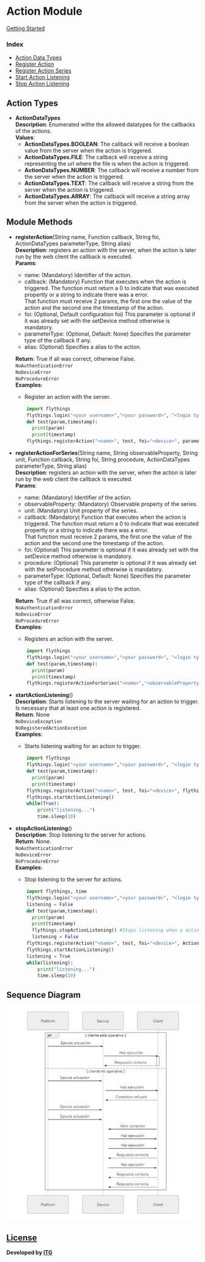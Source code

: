 # Action Module 
[Getting Started](https://github.com/flythings/python)

### Index
* [Action Data Types](#action_types)
* [Register Action](#register_action)
* [Register Action Series](#register_action_series)
* [Start Action Listening](#start_action_listening)
* [Stop Action Listening](#stop_action_listening)

## Action Types
- <a name="action_types"></a>**ActionDataTypes**  
**Description**: Enumerated withe the allowed datatypes for the callbacks of the actions.  
**Values**:  
	- **ActionDataTypes.BOOLEAN**: The callback will receive a boolean value from the server when the action is triggered.  
	- **ActionDataTypes.FILE**: The callback will receive a string representing the url where the file is when the action is triggered.  
	- **ActionDataTypes.NUMBER**: The callback will receive a number from the server when the action is triggered.  
	- **ActionDataTypes.TEXT**: The callback will receive a string from the server when the action is triggered.  
	- **ActionDataTypes.ARRAY**: The callback will receive a string array from the server when the action is triggered.  

## Module Methods 

- <a name="register_action"></a>**registerAction**(String name, Function callback, String foi, ActionDataTypes parameterType, String alias)  
    **Description**: registers an action with the server, when the action is later run by the web client the callback is executed.  
    **Params**:  
    - name: (Mandatory) Identifier of the action.  
    - callback: (Mandatory) Function that executes when the action is triggered. The function must return a 0 to indicate that was executed propertly or a string to indicate there was a error.   
    That function must receive 2 params, the first one the value of the action and the second one the timestamp of the action.       
    - foi:  (Optional, Default configuration foi) This parameter is optional if it was already set with the setDevice method otherwise is mandatory.  
    - parameterType: (Optional, Default: None) Specifies the parameter type of the callback if any.   
    - alias: (Optional) Specifies a alias to the action.    
    
    **Return**: True if all was correct, otherwise False.    
    ```NoAuthenticationError```  
    ```NoDeviceError```  
    ```NoProcedureError```  
    **Examples**:  
    * Register an action with the server.  
    ```PYTHON
        import flythings
        flythings.login("<your username>","<your password>", "<login type>")
        def test(param,timestamp):
          print(param)
          print(timestamp)
        flythings.registerAction("<name>", test, foi="<device>", parameterType=flythings.ActionDataTypes.TEXT)
    ```

- <a name="register_action_series"></a>**registerActionForSeries**(String name, String observableProperty, String unit, Function callback, String foi, String procedure, ActionDataTypes parameterType, String alias)  
    **Description**: registers an action with the server, when the action is later run by the web client the callback is executed.  
    **Params**:  
    - name: (Mandatory) Identifier of the action.  
    - observableProperty: (Mandatory) Observable property of the series.  
    - unit: (Mandatory) Unit property of the series.  
    - callback: (Mandatory) Function that executes when the action is triggered. The function must return a 0 to indicate that was executed propertly  or a string to indicate there was a error.    
    That function must receive 2 params, the first one the value of the action and the second one the timestamp of the action.    
    - foi: (Optional) This parameter is optional if it was already set with the setDevice method otherwise is mandatory.  
    - procedure: (Optional) This parameter is optional if it was already set with the setProcedure method otherwise is mandatory.  
    - parameterType: (Optional, Default: None) Specifies the parameter type of the callback if any.  
    - alias: (Optional) Specifies a alias to the action.    
    
    **Return**: True if all was correct, otherwise False.    
    ```NoAuthenticationError```    
    ```NoDeviceError```  
    ```NoProcedureError```  
    **Examples**:  
    * Registers an action with the server.  
    ```PYTHON
        import flythings
        flythings.login("<your username>","<your password>", "<login type>")
        def test(param,timestamp):
          print(param)
          print(timestamp)
        flythings.registerActionForSeries("<name>","<observableProperty", "<unit>", test, foi="<device>", procedure="<procedure>", parameterType=flythings.ActionDataTypes.TEXT, alias="test_alias")
    ```

- <a name="start_action_listening"></a>**startActionListening**()  
    **Description**: Starts listening to the server waiting for an action to trigger. Is necessary that at least one action is registered.  
    **Return**: None  
    ```NoDeviceException```  
    ```NoRegisteredActionExcetion```  
    **Examples**:  
    * Starts listening waiting for an action to trigger.  
    ```PYTHON
        import flythings
        flythings.login("<your username>","<your password>", "<login type>")
        def test(param,timestamp):
          print(param)
          print(timestamp)
        flythings.registerAction("<name>", test, foi="<device>", flythings.ActionDataTypes.TEXT)
        flythings.startActionListening()
        while(True):
            print("listening...")
            time.sleep(10)
    ```

- <a name="stop_action_listening"></a>**stopActionListening**()  
    **Description**: Stop listening to the server for actions.  
    **Return**: None.  
    ```NoAuthenticationError```    
    ```NoDeviceError```    
    ```NoProcedureError```   
    **Examples**:  
    * Stop listening to the server for actions.  
    ```PYTHON
        import flythings, time
        flythings.login("<your username>","<your password>", "<login type>")
        listening = False
        def test(param,timestamp):
          print(param)
          print(timestamp)
          flythings.stopActionListening() #Stops listening when a action was triggered
          listening = False
        flythings.registerAction("<name>", test, foi="<device>", ActionDataTypes.TEXT)
        flythings.startActionListening()
        listening = True
        while(listening):
            print("listening...")
            time.sleep(10)
    ```  
    
## Sequence Diagram 
![Action Sequence Diagram](actionSequenceDiagram.png)


## [License](LICENSE)
**Developed by [ITG](http://www.itg.es)**
